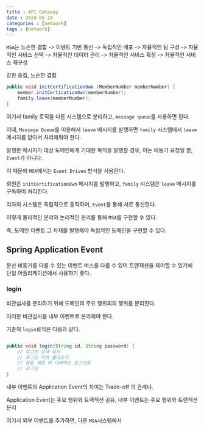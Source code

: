 ```yaml
---
title : API Gateway
date : 2024-05-14
categories : [network]
tags : [network]
---
```


`MSA`는 느슨한 결합 -> 이벤트 기반 통신 -> 독립적인 배포 -> 자율적인 팀 구성 -> 자율적인 서비스 선택 -> 자율적인 데이터 관리 -> 자율적인 서비스 확장 -> 자율적인 서비스 재구성

강한 응집, 느슨한 결합

```java
public void initCertificationOwn (MemberNumber memberNumber) {
	member.initCerticationOwn(memberNumber);
	family.leave(memberNumber);
}
```

여기서 family 로직을 다른 시스템으로 분리하고, `message queue`를 사용하면 된다.

이때, `Message Queue`를 이용해서 `leave` 메시지를 발행하면 `family` 시스템에서 `leave` 메시지를 받아서 처리해줘야 한다.

발행한 메시지가 대상 도메인에게 기대한 목적을 발행할 경우, 이는 비동기 요청일 뿐, `Event`가 아니다.

이 때문에 `MSA`에서는 `Event Driven` 방식을 사용한다.

회원은 `initCertificationOwn` 메시지를 발행하고, `family` 시스템은 `leave` 메시지를 구독하여 처리한다.

각자의 시스템은 독립적으로 동작하며, `Event`를 통해 서로 통신한다.

이렇게 물리적인 분리와 논리적인 분리를 통해 `MSA`를 구현할 수 있다.

즉, 도메인 이벤트 그 차제를 발행해야 독립적인 도메인을 구현할 수 있다.

## Spring Application Event

분산 비동기를 다룰 수 있는 이벤트 버스를 다룰 수 있어 트랜잭션을 제어할 수 있기에 단일 어플리케이션에서 사용하기 좋다.

### login

비관심사를 분리하기 위해 도메인의 주요 행위외의 행위를 분리한다.

이러한 비관심사를 내부 이벤트로 분리해야 한다.

기존의 `login`로직은 다음과 같다.

```java

public void login(String id, String password) {
	// 로그인 상태 유지
	// 로그인 이력 불러오기
	// 동일 계정 타 디바이스 로그아웃
	// 로그인
}
```

내부 이벤트와 Application Event의 차이는 Trade-off 의 관계다.

Application Event는 주요 행위와 트랙잭션 공유, 내부 이벤트는 주요 행위와 트랜잭션 분리

여기서 외부 이벤트를 추가하면, 다른 `MSA`시스템에서

